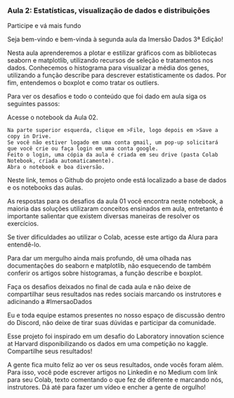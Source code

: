 ### Aula 2: Estatísticas, visualização de dados e distribuições
Participe e vá mais fundo

Seja bem-vindo e bem-vinda à segunda aula da Imersão Dados 3ª Edição!

Nesta aula aprenderemos a plotar e estilizar gráficos com as bibliotecas seaborn e matplotlib, utilizando recursos de seleção e tratamentos nos dados. Conhecemos o histograma para visualizar a média dos genes, utilizando a função describe para descrever estatisticamente os dados. Por fim, entendemos o boxplot e como tratar os outliers.

Para ver os desafios e todo o conteúdo que foi dado em aula siga os seguintes passos:

Acesse o notebook da Aula 02.

    Na parte superior esquerda, clique em >File, logo depois em >Save a copy in Drive.
    Se você não estiver logado em uma conta gmail, um pop-up solicitará que você crie ou faça login em uma conta google.
    Feito o login, uma cópia da aula é criada em seu drive (pasta Colab Notebook, criada automaticamente).
    Abra o notebook e boa diversão.

Neste link, temos o Github do projeto onde está localizado a base de dados e os notebooks das aulas.

As respostas para os desafios da aula 01 você encontra neste notebook, a maioria das soluções utilizaram conceitos ensinados em aula, entretanto é importante salientar que existem diversas maneiras de resolver os exercícios.

Se tiver dificuldades ao utilizar o Colab, acesse este artigo da Alura para entendê-lo.

Para dar um mergulho ainda mais profundo, dê uma olhada nas documentações do seaborn e matplotlib, não esquecendo de também conferir os artigos sobre histogramas, a função describe e boxplot.

Faça os desafios deixados no final de cada aula e não deixe de compartilhar seus resultados nas redes sociais marcando os instrutores e adicinando a #ImersaoDados

Eu e toda equipe estamos presentes no nosso espaço de discussão dentro do Discord, não deixe de tirar suas dúvidas e participar da comunidade.

Esse projeto foi inspirado em um desafio do Laboratory innovation science at Harvard disponibilizando os dados em uma competição no kaggle.
Compartilhe seus resultados!

A gente fica muito feliz ao ver os seus resultados, onde vocês foram além. Para isso, você pode escrever artigos no Linkedin e no Medium com link para seu Colab, texto comentando o que fez de diferente e marcando nós, instrutores. Dá até para fazer um vídeo e encher a gente de orgulho!